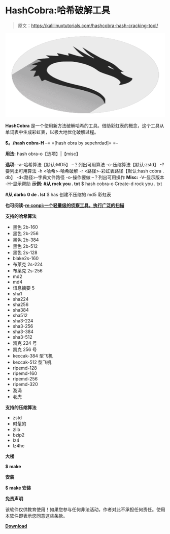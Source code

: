 # HashCobra:哈希破解工具

> 原文：<https://kalilinuxtutorials.com/hashcobra-hash-cracking-tool/>

[![HashCobra : Hash Cracking Tool](img//7583a869b4917ad76cf8277774878622.png "HashCobra : Hash Cracking Tool")](https://1.bp.blogspot.com/-sOotYc9cFkg/XfI4hQDLkKI/AAAAAAAAD7g/dl2q8qyNYGcXep-H-x9azyhEJvU-R7C5gCLcBGAsYHQ/s1600/HasCobra%25281%2529.png)

**HashCobra** 是一个使用新方法破解哈希的工具。借助彩虹表的概念，这个工具从单词表中生成彩虹表，以极大地优化破解过程。

**$。/hash cobra-H**
–= =[hash obra by sepehrdad]= =–

**用法:**
hash obra-o<opr>【选项】|【misc】

**选项:**
-a<alg>–哈希算法【默认:MD5】
–？列出可用算法
-c<alg>-压缩算法【默认:zstd】
-?要列出可用算法
-h <哈希>-哈希破解
-r <路径>-彩虹表路径【默认:hash cobra . db】
-d<路径>-字典文件路径
-o<opr>-操作要做
–？列出可用操作
**Misc:**
-V–显示版本
-H–显示帮助
**示例:**
**#从 rock you . txt**
$ hash cobra-o Create-d rock you . txt

**#从 darkc 0 de . lst**
$ has 创建不压缩的 md5 彩虹表

**也可阅读-[re conpi:一个轻量级的侦察工具，执行广泛的扫描](https://kalilinuxtutorials.com/reconpi-recon-tool-performs-extensive-scanning/)**

**支持的哈希算法**

*   黑色 2b-160
*   黑色 2b-256
*   黑色 2b-384
*   黑色 2b-512
*   黑色 2s-128
*   blake2s-160
*   布莱克 2s-224
*   布莱克 2s-256
*   md2
*   md4
*   讯息摘要 5
*   sha1
*   sha224
*   sha256
*   sha384
*   sha512
*   sha3-224
*   sha3-256
*   sha3-384
*   sha3-512
*   凯克 224 号
*   凯克 256 号
*   keccak-384 型飞机
*   keccak-512 型飞机
*   ripemd-128
*   ripemd-160
*   ripemd-256
*   ripemd-320
*   漩涡
*   老虎

**支持的压缩算法**

*   zstd
*   时髦的
*   zlib
*   bzip2
*   lz4
*   lz4hc

**大楼**

**$ make**

**安装**

**$ make 安装**

**免责声明**

该软件仅供教育使用！如果您参与任何非法活动，作者对此不承担任何责任。使用本软件即表示您同意这些条款。

[**Download**](https://github.com/sepehrdaddev/hashcobra)